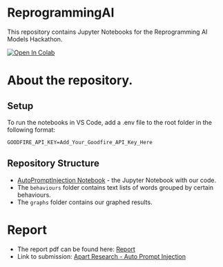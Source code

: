 # ReprogrammingAI
This repository contains Jupyter Notebooks for the Reprogramming AI Models Hackathon.

<a href="https://colab.research.google.com/github/DanielJMWilliams/ReprogrammingAI/blob/main/AutoPromptInjection.ipynb" target="_parent"><img src="https://colab.research.google.com/assets/colab-badge.svg" alt="Open In Colab"/></a>

# About the repository.
## Setup
To run the notebooks in VS Code, add a .env file to the root folder in the following format:
```
GOODFIRE_API_KEY=Add_Your_Goodfire_API_Key_Here
```


## Repository Structure

- [AutoPromptInjection Notebook](AutoPromptInjection.ipynb) - the Jupyter Notebook with our code.
- The `behaviours` folder contains text lists of words grouped by certain behaviours.
- The `graphs` folder contains our graphed results.

# Report

- The report pdf can be found here: [Report](/Report/Report.pdf)
- Link to submission: [Apart Research - Auto Prompt Injection](https://www.apartresearch.com/project/auto-prompt-injection)


